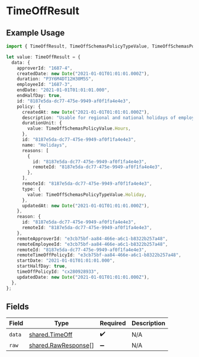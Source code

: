 # TimeOffResult

## Example Usage

```typescript
import { TimeOffResult, TimeOffSchemasPolicyTypeValue, TimeOffSchemasPolicyValue } from "@stackone/stackone-client-ts/sdk/models/shared";

let value: TimeOffResult = {
  data: {
    approverId: "1687-4",
    createdDate: new Date("2021-01-01T01:01:01.000Z"),
    duration: "P3Y6M4DT12H30M5S",
    employeeId: "1687-3",
    endDate: "2021-01-01T01:01:01.000",
    endHalfDay: true,
    id: "8187e5da-dc77-475e-9949-af0f1fa4e4e3",
    policy: {
      createdAt: new Date("2021-01-01T01:01:01.000Z"),
      description: "Usable for regional and national holidays of employees.",
      durationUnit: {
        value: TimeOffSchemasPolicyValue.Hours,
      },
      id: "8187e5da-dc77-475e-9949-af0f1fa4e4e3",
      name: "Holidays",
      reasons: [
        {
          id: "8187e5da-dc77-475e-9949-af0f1fa4e4e3",
          remoteId: "8187e5da-dc77-475e-9949-af0f1fa4e4e3",
        },
      ],
      remoteId: "8187e5da-dc77-475e-9949-af0f1fa4e4e3",
      type: {
        value: TimeOffSchemasPolicyTypeValue.Holiday,
      },
      updatedAt: new Date("2021-01-01T01:01:01.000Z"),
    },
    reason: {
      id: "8187e5da-dc77-475e-9949-af0f1fa4e4e3",
      remoteId: "8187e5da-dc77-475e-9949-af0f1fa4e4e3",
    },
    remoteApproverId: "e3cb75bf-aa84-466e-a6c1-b8322b257a48",
    remoteEmployeeId: "e3cb75bf-aa84-466e-a6c1-b8322b257a48",
    remoteId: "8187e5da-dc77-475e-9949-af0f1fa4e4e3",
    remoteTimeOffPolicyId: "e3cb75bf-aa84-466e-a6c1-b8322b257a48",
    startDate: "2021-01-01T01:01:01.000",
    startHalfDay: true,
    timeOffPolicyId: "cx280928933",
    updatedDate: new Date("2021-01-01T01:01:01.000Z"),
  },
};
```

## Fields

| Field                                                             | Type                                                              | Required                                                          | Description                                                       |
| ----------------------------------------------------------------- | ----------------------------------------------------------------- | ----------------------------------------------------------------- | ----------------------------------------------------------------- |
| `data`                                                            | [shared.TimeOff](../../../sdk/models/shared/timeoff.md)           | :heavy_check_mark:                                                | N/A                                                               |
| `raw`                                                             | [shared.RawResponse](../../../sdk/models/shared/rawresponse.md)[] | :heavy_minus_sign:                                                | N/A                                                               |